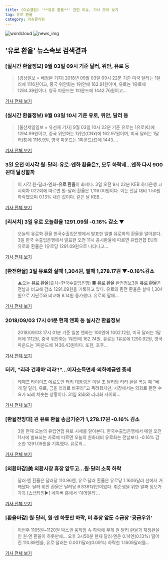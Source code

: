 ```yaml
---
title: (이슈클립) '**유로 환율**' 관련 이슈, 기사 모아 보기
tag: 유로 환율
category: 이슈클리핑
---
```

![wordcloud](https://s3.ap-northeast-2.amazonaws.com/lyrics101-wordcloud/2018-09-04-1535995233.png)
![news_img](https://user-images.githubusercontent.com/42597476/44507050-1206f400-a6e4-11e8-8d98-7ffbfebb353f.png)
## **'**유로 환율**'** 뉴스속보 검색결과
### [실시간 환율정보] 9월 03일 09시 기준 달러, 위안, 유로 등

>[경상일보 = 배정환 기자] 2018년 09월 03일 09시 22분 기준 미국 달러는 1달러에 1116원이고, 중국 위안화는 1위안에 162.91원이며, 유로는 1유로에 1294.39원이다. 영국 파운드는 1파운드에 1442.76원이고...

<a href="http://www.ksilbo.co.kr/news/articleView.html?idxno=657231" target="_blank">기사 전체 보기</a>

### (실시간 환율정보) 9월 03일 10시 기준 유로, 위안, 달러 등

>[울산제일일보 = 유선재 기자] 9월 03일 10시 22분 기준 유로는 1유로(€)에 1294.99원이고, 중국 위안화는 1위안(CN¥)에 162.97원이며, 미국 달러는 1달러($)에 1116.9원, 영국 파운드는 1파운드(£)에 1443....

<a href="http://www.ujeil.com/news/articleView.html?idxno=213252" target="_blank">기사 전체 보기</a>

### 3일 오전 이시각 원-달러-유로-엔화 환율은?, 모두 하락세…엔화 다시 900원대 달성할까

>이 시각 원-달러-엔화-**유로 환율**이 화제다. 3일 오전 9시 22분 KEB 하나은행 고시회차 022회에 따르면 원-달러 환율은 1,116.00원이다.   이는 전날 대비 1.50원 하락했으며 0.13% 내린 값이다.   같은 날 KEB...

<a href="http://www.topstarnews.net/news/articleView.html?idxno=475539" target="_blank">기사 전체 보기</a>

### [리서치] 3일 유로 오늘환율 1291.09원 -0.16% 감소 ▼

>오늘의 유로화 환율 한국수출입은행에서 발표한 일별 유로화의 환율을 알아본다. 3일 한국 수출입은행에서 발표한 오전 11시 공시환율에 따르면 유럽연합 EU의 유로화 환율은 1유로당 1291.09원으로 나타나고...

<a href="http://research-paper.co.kr/news/view/51217" target="_blank">기사 전체 보기</a>

### [환전환율] 3일 유로화 살때 1,304원, 팔때 1,278.17원 ▼-0.16%감소

>▲오늘 **유로 환율**(출처=한국수출입은행) ■ **유로 환율** 환전정보3일 **유로 환율**은 전날과 비교해 감소 1291.09원을 기록하고 있다. 유로의 환전 환율은 살때 1,304원으로 지난주와 비교해 8.14원 증가했다. 유로의 팔때...

<a href="http://famtimes.co.kr/news/view/56629" target="_blank">기사 전체 보기</a>

### 2018/09/03 17시 01분 현재 엔화 등 실시간 환율정보

>2018/09/03 17시 01분 기준 일본 엔화는 100엔에 1002.12원, 미국 달러는 1달러에 1112원, 중국 위안화는 1위안에 162.74원, 유로는 1유로에 1290.92원, 영국 파운드는 1파운드에 1436.43원이다. 또한, 호주...

<a href="http://www.gyotongn.com/news/articleView.html?idxno=198171" target="_blank">기사 전체 보기</a>

### 터키, "리라 건재하'리라'!"…이자소득면세·외화예금엔 증세

>레제프 타이이프 에르도안 터키 대통령은 이달 초 달러당 리라 환율 폭등 때 "베개 밑 달러, 유로, 금을 리라로 바꾸라"고 독려했지만, 시장에서는 외화로 환전 수요가 되레 치솟는 상황이다. 31일 외화와 리라화 사이의...

<a href="http://www.intn.co.kr/news/articleView.html?idxno=2001738" target="_blank">기사 전체 보기</a>

### [환율전망대] 원 **유로 환율** 송금기준가 1,278.17원 -0.16% 감소

>3일 현재 오늘의 유럽연합 유로 시세를 알아본다. 한국수출입은행에서 매일 오전 11시에 발표되는 자료에 따르면 오늘의 원화대비 유로화는 전날보다 -0.16% 감소한 1291.09원을 기록했다. 유로의...

<a href="http://medicalreport.kr/news/view/50844" target="_blank">기사 전체 보기</a>

### [외환마감]美 외환시장 휴장 앞두고…원·달러 소폭 하락

>달러·엔 환율은 달러당 110.96엔, 유로·달러 환율은 유로당 1.1606달러 선에서 거래됐다. 달러·위안 환율은 달러당 6.8381위안이었다. 취준생을 위한 알짜 정보가 가득 [스냅타임▶] 네이버 홈에서 ‘이데일리’...

<a href="http://www.edaily.co.kr/news/newspath.asp?newsid=03932726619336512" target="_blank">기사 전체 보기</a>

### [환율마감] 원·달러, 원·엔 하룻만 하락, 미 휴장 앞둔 수급장 '공급우위'

>이번주 1105원~1120원 박스권 움직임 속 하락에 무게 원·달러 환율과 재정환율인 원·엔 환율이 하룻만에... 오후 3시50분 현재 달러·엔은 0.14엔(0.13%) 떨어진 110.89엔을, 유로·달러는 0.0011달러(0.09%) 하락한 1.1609달러를...

<a href="http://www.etoday.co.kr/news/section/newsview.php?idxno=1659409" target="_blank">기사 전체 보기</a>


